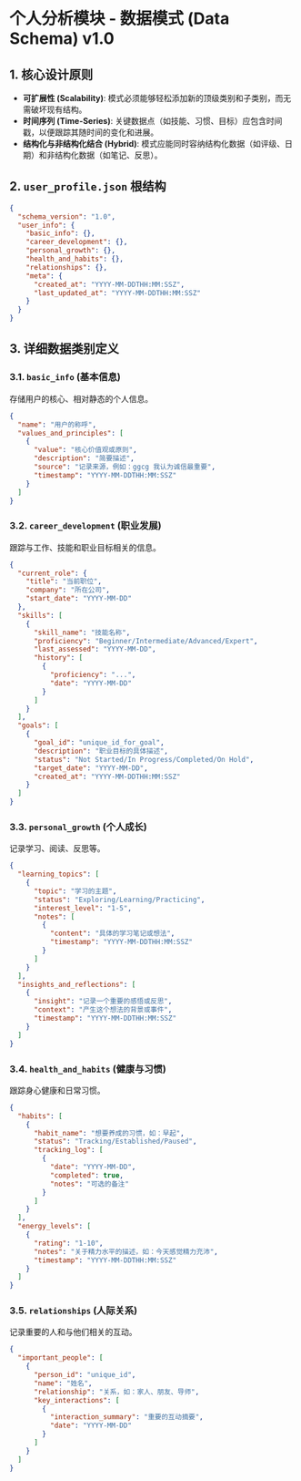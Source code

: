 # 个人分析模块 - 数据模式 (Data Schema) v1.0

## 1. 核心设计原则

- **可扩展性 (Scalability)**: 模式必须能够轻松添加新的顶级类别和子类别，而无需破坏现有结构。
- **时间序列 (Time-Series)**: 关键数据点（如技能、习惯、目标）应包含时间戳，以便跟踪其随时间的变化和进展。
- **结构化与非结构化结合 (Hybrid)**: 模式应能同时容纳结构化数据（如评级、日期）和非结构化数据（如笔记、反思）。

## 2. `user_profile.json` 根结构

```json
{
  "schema_version": "1.0",
  "user_info": {
    "basic_info": {},
    "career_development": {},
    "personal_growth": {},
    "health_and_habits": {},
    "relationships": {},
    "meta": {
      "created_at": "YYYY-MM-DDTHH:MM:SSZ",
      "last_updated_at": "YYYY-MM-DDTHH:MM:SSZ"
    }
  }
}
```

## 3. 详细数据类别定义

### 3.1. `basic_info` (基本信息)
存储用户的核心、相对静态的个人信息。

```json
{
  "name": "用户的称呼",
  "values_and_principles": [
    {
      "value": "核心价值观或原则",
      "description": "简要描述",
      "source": "记录来源，例如：ggcg 我认为诚信最重要",
      "timestamp": "YYYY-MM-DDTHH:MM:SSZ"
    }
  ]
}
```

### 3.2. `career_development` (职业发展)
跟踪与工作、技能和职业目标相关的信息。

```json
{
  "current_role": {
    "title": "当前职位",
    "company": "所在公司",
    "start_date": "YYYY-MM-DD"
  },
  "skills": [
    {
      "skill_name": "技能名称",
      "proficiency": "Beginner/Intermediate/Advanced/Expert",
      "last_assessed": "YYYY-MM-DD",
      "history": [
        {
          "proficiency": "...",
          "date": "YYYY-MM-DD"
        }
      ]
    }
  ],
  "goals": [
    {
      "goal_id": "unique_id_for_goal",
      "description": "职业目标的具体描述",
      "status": "Not Started/In Progress/Completed/On Hold",
      "target_date": "YYYY-MM-DD",
      "created_at": "YYYY-MM-DDTHH:MM:SSZ"
    }
  ]
}
```

### 3.3. `personal_growth` (个人成长)
记录学习、阅读、反思等。

```json
{
  "learning_topics": [
    {
      "topic": "学习的主题",
      "status": "Exploring/Learning/Practicing",
      "interest_level": "1-5",
      "notes": [
        {
          "content": "具体的学习笔记或想法",
          "timestamp": "YYYY-MM-DDTHH:MM:SSZ"
        }
      ]
    }
  ],
  "insights_and_reflections": [
    {
      "insight": "记录一个重要的感悟或反思",
      "context": "产生这个想法的背景或事件",
      "timestamp": "YYYY-MM-DDTHH:MM:SSZ"
    }
  ]
}
```

### 3.4. `health_and_habits` (健康与习惯)
跟踪身心健康和日常习惯。

```json
{
  "habits": [
    {
      "habit_name": "想要养成的习惯，如：早起",
      "status": "Tracking/Established/Paused",
      "tracking_log": [
        {
          "date": "YYYY-MM-DD",
          "completed": true,
          "notes": "可选的备注"
        }
      ]
    }
  ],
  "energy_levels": [
    {
      "rating": "1-10",
      "notes": "关于精力水平的描述，如：今天感觉精力充沛",
      "timestamp": "YYYY-MM-DDTHH:MM:SSZ"
    }
  ]
}
```

### 3.5. `relationships` (人际关系)
记录重要的人和与他们相关的互动。

```json
{
  "important_people": [
    {
      "person_id": "unique_id",
      "name": "姓名",
      "relationship": "关系，如：家人、朋友、导师",
      "key_interactions": [
        {
          "interaction_summary": "重要的互动摘要",
          "date": "YYYY-MM-DD"
        }
      ]
    }
  ]
}
```